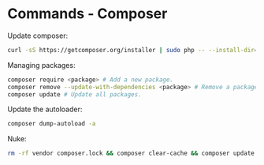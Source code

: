 # Commands - Composer

Update composer:

```sh
curl -sS https://getcomposer.org/installer | sudo php -- --install-dir=/usr/local/bin/ --filename=composer
```

Managing packages:

```sh
composer require <package> # Add a new package.
composer remove --update-with-dependencies <package> # Remove a package.
composer update # Update all packages.
```

Update the autoloader:

```sh
composer dump-autoload -a
```

Nuke:

```sh
rm -rf vendor composer.lock && composer clear-cache && composer update
```
